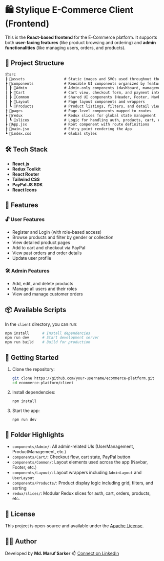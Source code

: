 # 🛍️ Stylique E-Commerce Client (Frontend)

This is the **React-based frontend** for the E-Commerce platform. It supports both **user-facing features** (like product browsing and ordering) and **admin functionalities** (like managing users, orders, and products).

## 📁 Project Structure

```txt
📦src
┣ 📂assets                  # Static images and SVGs used throughout the UI
┣ 📂components              # Reusable UI components organized by feature
┃ ┣ 📂Admin                 # Admin-only components (dashboard, management panels)
┃ ┣ 📂Cart                  # Cart view, checkout form, and payment integration
┃ ┣ 📂Common                # Shared UI components (Header, Footer, Navbar, etc.)
┃ ┣ 📂Layout                # Page layout components and wrappers
┃ ┗ 📂Products              # Product listings, filters, and detail views
┣ 📂pages                   # Page-level components mapped to routes
┣ 📂redux                   # Redux slices for global state management
┃ ┗ 📂slices                # Logic for handling auth, products, cart, orders, etc.
┣ 📜App.jsx                 # Root component with route definitions
┣ 📜main.jsx                # Entry point rendering the App
┗ 📜index.css               # Global styles

```

## 🛠️ Tech Stack

- **React.js**
- **Redux Toolkit**
- **React Router**
- **Tailwind CSS**
- **PayPal JS SDK**
- **React Icons**

## 📌 Features

### 🔓 User Features

- Register and Login (with role-based access)
- Browse products and filter by gender or collection
- View detailed product pages
- Add to cart and checkout via PayPal
- View past orders and order details
- Update user profile

### 🛠️ Admin Features

- Add, edit, and delete products
- Manage all users and their roles
- View and manage customer orders

## 📦 Available Scripts

In the `client` directory, you can run:

```bash
npm install      # Install dependencies
npm run dev      # Start development server
npm run build    # Build for production
```

## 🚀 Getting Started

1. Clone the repository:

   ```bash
   git clone https://github.com/your-username/ecommerce-platform.git
   cd ecommerce-platform/client
   ```

2. Install dependencies:

   ```bash
   npm install
   ```

3. Start the app:

   ```bash
   npm run dev
   ```

## 🧩 Folder Highlights

- `components/Admin/`: All admin-related UIs (UserManagement, ProductManagement, etc.)
- `components/Cart/`: Checkout flow, cart state, PayPal button
- `components/Common/`: Layout elements used across the app (Navbar, Footer, etc.)
- `components/Layout/`: Layout wrappers including `AdminLayout` and `UserLayout`
- `components/Products/`: Product display logic including grid, filters, and sorting
- `redux/slices/`: Modular Redux slices for auth, cart, orders, products, etc.

## 📄 License

This project is open-source and available under the [Apache License](LICENSE).

## 👨‍💻 Author

Developed by **Md. Maruf Sarker**
📫 [Connect on LinkedIn](https://linkedin.com/in/mdmarufsarker)
